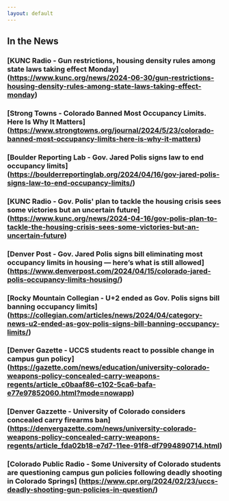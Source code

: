 ```yaml
---
layout: default
---
```


## In the News
### [KUNC Radio - Gun restrictions, housing density rules among state laws taking effect Monday] (https://www.kunc.org/news/2024-06-30/gun-restrictions-housing-density-rules-among-state-laws-taking-effect-monday)

### [Strong Towns - Colorado Banned Most Occupancy Limits. Here Is Why It Matters] (https://www.strongtowns.org/journal/2024/5/23/colorado-banned-most-occupancy-limits-here-is-why-it-matters)

### [Boulder Reporting Lab - Gov. Jared Polis signs law to end occupancy limits] (https://boulderreportinglab.org/2024/04/16/gov-jared-polis-signs-law-to-end-occupancy-limits/)

### [KUNC Radio - Gov. Polis' plan to tackle the housing crisis sees some victories but an uncertain future] (https://www.kunc.org/news/2024-04-16/gov-polis-plan-to-tackle-the-housing-crisis-sees-some-victories-but-an-uncertain-future)

### [Denver Post - Gov. Jared Polis signs bill eliminating most occupancy limits in housing — here’s what is still allowed] (https://www.denverpost.com/2024/04/15/colorado-jared-polis-occupancy-limits-housing/)

### [Rocky Mountain Collegian - U+2 ended as Gov. Polis signs bill banning occupancy limits] (https://collegian.com/articles/news/2024/04/category-news-u2-ended-as-gov-polis-signs-bill-banning-occupancy-limits/)

### [Denver Gazette - UCCS students react to possible change in campus gun policy] (https://gazette.com/news/education/university-colorado-weapons-policy-concealed-carry-weapons-regents/article_c0baaf86-c102-5ca6-bafa-e77e97852060.html?mode=nowapp)

### [Denver Gazzette - University of Colorado considers concealed carry firearms ban] (https://denvergazette.com/news/university-colorado-weapons-policy-concealed-carry-weapons-regents/article_fda02b18-e7d7-11ee-91f8-df7994890714.html)



### [Colorado Public Radio - Some University of Colorado students are questioning campus gun policies following deadly shooting in Colorado Springs] (https://www.cpr.org/2024/02/23/uccs-deadly-shooting-gun-policies-in-question/)

